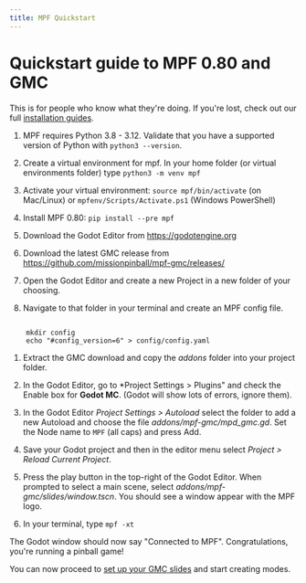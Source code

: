 ```yaml
---
title: MPF Quickstart
---
```


# Quickstart guide to MPF 0.80 and GMC

This is for people who know what they're doing. If you're lost, check out our full
[installation guides](../install/index.md).

1. MPF requires Python 3.8 - 3.12. Validate that you have a supported version of Python with `python3 --version`.

1. Create a virtual environment for mpf. In your home folder (or virtual environments folder) type `python3 -m venv mpf`

1. Activate your virtual environment: `source mpf/bin/activate` (on Mac/Linux) or `mpfenv/Scripts/Activate.ps1` (Windows PowerShell)

1. Install MPF 0.80: `pip install --pre mpf`

1. Download the Godot Editor from https://godotengine.org

1. Download the latest GMC release from https://github.com/missionpinball/mpf-gmc/releases/

1. Open the Godot Editor and create a new Project in a new folder of your choosing.

1. Navigate to that folder in your terminal and create an MPF config file.

``` console

    mkdir config
    echo "#config_version=6" > config/config.yaml
```

1. Extract the GMC download and copy the *addons* folder into your project folder.

1. In the Godot Editor, go to *Project Settings > Plugins" and check the Enable box for **Godot MC**. (Godot will show lots of errors, ignore them).

1. In the Godot Editor *Project Settings > Autoload* select the folder to add a new Autoload and choose the file *addons/mpf-gmc/mpd_gmc.gd*. Set the Node name to `MPF` (all caps) and press Add.

1. Save your Godot project and then in the editor menu select *Project > Reload Current Project*.

1. Press the play button in the top-right of the Godot Editor. When prompted to select a main scene, select *addons/mpf-gmc/slides/window.tscn*. You should see a window appear with the MPF logo.

1. In your terminal, type `mpf -xt`

The Godot window should now say "Connected to MPF". Congratulations, you're running a pinball game!

You can now proceed to [set up your GMC slides](../gmc/setup.md) and start creating modes.
